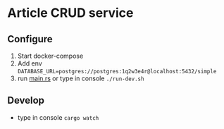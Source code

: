 # Article CRUD service


## Configure

1. Start docker-compose
2. Add env ```DATABASE_URL=postgres://postgres:1q2w3e4r@localhost:5432/simple```
3. run [main.rs](src/main.rs) or type in console ```./run-dev.sh```



## Develop

- type in console ```cargo watch```